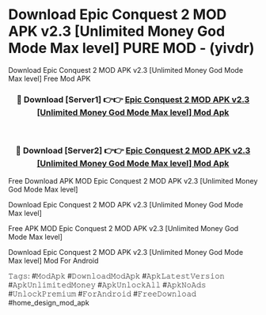 # Download Epic Conquest 2 MOD APK v2.3 [Unlimited Money God Mode Max level] PURE MOD - (yivdr)
Download Epic Conquest 2 MOD APK v2.3 [Unlimited Money God Mode Max level] Free Mod APK

<div align="center">
<h3>🔴 Download [Server1] 👉👉 <a href="https://apk-comot.site?title=Epic_Conquest_2_MOD_APK_v2.3_[Unlimited_Money_God_Mode_Max_level]">Epic Conquest 2 MOD APK v2.3 [Unlimited Money God Mode Max level] Mod Apk</a></h3><br>

<h3>🔴 Download [Server2] 👉👉 <a href="https://apk-comot.site?title=Epic_Conquest_2_MOD_APK_v2.3_[Unlimited_Money_God_Mode_Max_level]">Epic Conquest 2 MOD APK v2.3 [Unlimited Money God Mode Max level] Mod Apk</a></h3>
</div>


Free Download APK MOD Epic Conquest 2 MOD APK v2.3 [Unlimited Money God Mode Max level]

Download Epic Conquest 2 MOD APK v2.3 [Unlimited Money God Mode Max level] 

Free APK MOD Epic Conquest 2 MOD APK v2.3 [Unlimited Money God Mode Max level] 

Download Epic Conquest 2 MOD APK v2.3 [Unlimited Money God Mode Max level] Mod For Android

𝚃𝚊𝚐𝚜: #𝙼𝚘𝚍𝙰𝚙𝚔 #𝙳𝚘𝚠𝚗𝚕𝚘𝚊𝚍𝙼𝚘𝚍𝙰𝚙𝚔 #𝙰𝚙𝚔𝙻𝚊𝚝𝚎𝚜𝚝𝚅𝚎𝚛𝚜𝚒𝚘𝚗 #𝙰𝚙𝚔𝚄𝚗𝚕𝚒𝚖𝚒𝚝𝚎𝚍𝙼𝚘𝚗𝚎𝚢 #𝙰𝚙𝚔𝚄𝚗𝚕𝚘𝚌𝚔𝙰𝚕𝚕 #𝙰𝚙𝚔𝙽𝚘𝙰𝚍𝚜 #𝚄𝚗𝚕𝚘𝚌𝚔𝙿𝚛𝚎𝚖𝚒𝚞𝚖 #𝙵𝚘𝚛𝙰𝚗𝚍𝚛𝚘𝚒𝚍 #𝙵𝚛𝚎𝚎𝙳𝚘𝚠𝚗𝚕𝚘𝚊𝚍 #home_design_mod_apk